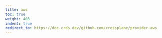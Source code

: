 ```yaml
---
title: aws
toc: true
weight: 403
indent: true
redirect_to: https://doc.crds.dev/github.com/crossplane/provider-aws
---
```

